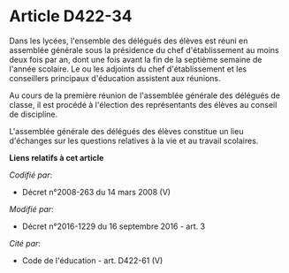 # Article D422-34

Dans les lycées, l'ensemble des délégués des élèves est réuni en assemblée générale sous la présidence du chef
d'établissement au moins deux fois par an, dont une fois avant la fin de la septième semaine de l'année scolaire. Le ou les
adjoints du chef d'établissement et les conseillers principaux d'éducation assistent aux réunions.

Au cours de la première réunion de l'assemblée générale des délégués de classe, il est procédé à l'élection des représentants
des élèves au conseil de discipline.

L'assemblée générale des délégués des élèves constitue un lieu d'échanges sur les questions relatives à la vie et au travail
scolaires.

**Liens relatifs à cet article**

_Codifié par_:

  - Décret n°2008-263 du 14 mars 2008 (V)

_Modifié par_:

  - Décret n°2016-1229 du 16 septembre 2016 - art. 3

_Cité par_:

  - Code de l'éducation - art. D422-61 (V)
